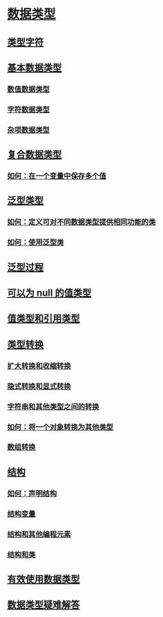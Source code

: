 # [数据类型](index.md)
## [类型字符](type-characters.md)
## [基本数据类型](elementary-data-types.md)
### [数值数据类型](numeric-data-types.md)
### [字符数据类型](character-data-types.md)
### [杂项数据类型](miscellaneous-data-types.md)
## [复合数据类型](composite-data-types.md)
### [如何：在一个变量中保存多个值](how-to-hold-more-than-one-value-in-a-variable.md)
## [泛型类型](generic-types.md)
### [如何：定义可对不同数据类型提供相同功能的类](how-to-define-a-class-that-can-provide-identical-functionality.md)
### [如何：使用泛型类](how-to-use-a-generic-class.md)
## [泛型过程](generic-procedures.md)
## [可以为 null 的值类型](nullable-value-types.md)
## [值类型和引用类型](value-types-and-reference-types.md)
## [类型转换](type-conversions.md)
### [扩大转换和收缩转换](widening-and-narrowing-conversions.md)
### [隐式转换和显式转换](implicit-and-explicit-conversions.md)
### [字符串和其他类型之间的转换](conversions-between-strings-and-other-types.md)
### [如何：将一个对象转换为其他类型](how-to-convert-an-object-to-another-type.md)
### [数组转换](array-conversions.md)
## [结构](structures.md)
### [如何：声明结构](how-to-declare-a-structure.md)
### [结构变量](structure-variables.md)
### [结构和其他编程元素](structures-and-other-programming-elements.md)
### [结构和类](structures-and-classes.md)
## [有效使用数据类型](efficient-use-of-data-types.md)
## [数据类型疑难解答](troubleshooting-data-types.md)
